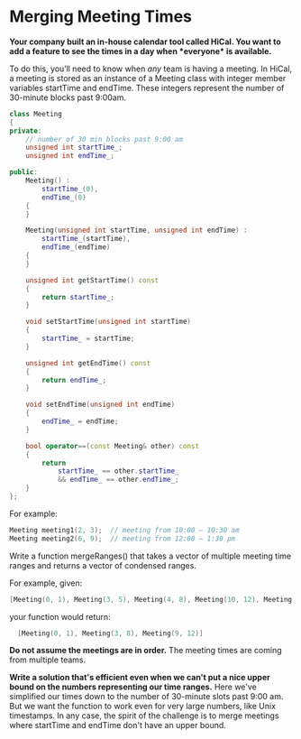 # Merging Meeting Times

**Your company built an in-house calendar tool called HiCal. You want to add a feature to see the times in a day when \*everyone\* is available.**

To do this, you’ll need to know when *any* team is having a meeting. In HiCal, a meeting is stored as an instance of a Meeting class with integer member variables startTime and endTime. These integers represent the number of 30-minute blocks past 9:00am.

```cpp
class Meeting
{
private:
    // number of 30 min blocks past 9:00 am
    unsigned int startTime_;
    unsigned int endTime_;

public:
    Meeting() :
        startTime_(0),
        endTime_(0)
    {
    }

    Meeting(unsigned int startTime, unsigned int endTime) :
        startTime_(startTime),
        endTime_(endTime)
    {
    }

    unsigned int getStartTime() const
    {
        return startTime_;
    }

    void setStartTime(unsigned int startTime)
    {
        startTime_ = startTime;
    }

    unsigned int getEndTime() const
    {
        return endTime_;
    }

    void setEndTime(unsigned int endTime)
    {
        endTime_ = endTime;
    }

    bool operator==(const Meeting& other) const
    {
        return
            startTime_ == other.startTime_
            && endTime_ == other.endTime_;
    }
};
```

For example:

```cpp
Meeting meeting1(2, 3);  // meeting from 10:00 – 10:30 am
Meeting meeting2(6, 9);  // meeting from 12:00 – 1:30 pm
```

Write a function mergeRanges() that takes a vector of multiple meeting time ranges and returns a vector of condensed ranges.

For example, given:

```cpp
[Meeting(0, 1), Meeting(3, 5), Meeting(4, 8), Meeting(10, 12), Meeting(9, 10)]
```

your function would return:

```cpp
  [Meeting(0, 1), Meeting(3, 8), Meeting(9, 12)]
```



**Do not assume the meetings are in order.** The meeting times are coming from multiple teams.

**Write a solution that's efficient even when we can't put a nice upper bound on the numbers representing our time ranges.** Here we've simplified our times down to the number of 30-minute slots past 9:00 am. But we want the function to work even for very large numbers, like Unix timestamps. In any case, the spirit of the challenge is to merge meetings where startTime and endTime don't have an upper bound.